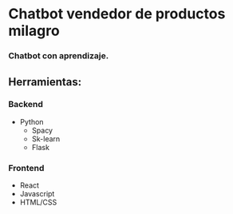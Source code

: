 # Chatbot vendedor de productos milagro

### Chatbot con aprendizaje.

## Herramientas:

### Backend
* Python
    * Spacy
    * Sk-learn
    * Flask

### Frontend
* React
* Javascript
* HTML/CSS
